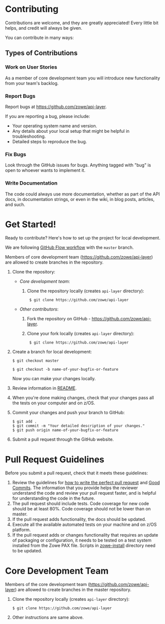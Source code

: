 Contributing
============

Contributions are welcome, and they are greatly appreciated! Every little bit helps, and credit will always be given.

You can contribute in many ways:

Types of Contributions
----------------------

### Work on User Stories

As a member of core development team you will introduce new functionality from 
your team's backlog.

### Report Bugs

Report bugs at <https://github.com/zowe/api-layer>.

If you are reporting a bug, please include:

-   Your operating system name and version.
-   Any details about your local setup that might be helpful in troubleshooting.
-   Detailed steps to reproduce the bug.

### Fix Bugs

Look through the GitHub issues for bugs. Anything tagged with "bug" is open to whoever wants to implement it.

### Write Documentation

The code could always use more documentation, whether as part of the API docs, in documentation strings, 
or even in the wiki, in blog posts, articles, and such.


Get Started!
============

Ready to contribute? Here's how to set up the project for local development.

We are following [GitHub Flow workflow](https://guides.github.com/introduction/flow/) with the `master` branch.

Members of core development team (<https://github.com/zowe/api-layer>) are
allowed to create branches in the repository.

1. Clone the repository:

    - _Core development team_:
    
        1. Clone the repository locally (creates `api-layer` directory):

                $ git clone https://github.com/zowe/api-layer

    - _Other contributors_:
        
        1. Fork the repository on GitHub - <https://github.com/zowe/api-layer>.
    
        2. Clone your fork locally (creates `api-layer` directory):

                $ git clone https://github.com/zowe/api-layer

2.  Create a branch for local development:

        $ git checkout master
      
        $ git checkout -b name-of-your-bugfix-or-feature

    Now you can make your changes locally.
    
3.  Review information in [README](README.md).    

4.  When you're done making changes, check that your changes pass all the tests on your computer and on z/OS.

5.  Commit your changes and push your branch to GitHub:

        $ git add .
        $ git commit -m "Your detailed description of your changes."
        $ git push origin name-of-your-bugfix-or-feature

7.  Submit a pull request through the GitHub website.


Pull Request Guidelines
=======================

Before you submit a pull request, check that it meets these guidelines:

1.  Review the guidelines for [how to write the perfect pull request](https://github.com/blog/1943-how-to-write-the-perfect-pull-request)
    and [Good Commits](https://chris.beams.io/posts/git-commit/). 
    The information that you provide helps the reviewer understand the code and review your pull request faster, and is helpful for understanding the code in the future.
2.  The pull request should include tests. Code coverage for new code should be at least 80%. 
    Code coverage should not be lower than on master.
3.  If the pull request adds functionality, the docs should be updated.
4.  Execute all the available automated tests on your machine and on z/OS platform.
5.  If the pull request adds or changes functionality that requires an update of packaging or configuration, it needs to be tested on a test system installed from the Zowe PAX file. Scripts in [zowe-install](/zowe-install) directory need to be updated.  


Core Development Team
=====================

Members of the core development team (<https://github.com/zowe/api-layer>) are
allowed to create branches in the master repository.

1.  Clone the repository locally (creates `api-layer` directory):

        $ git clone https://github.com/zowe/api-layer

2.  Other instructions are same above.
